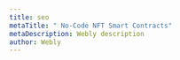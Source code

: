 ```yaml
---
title: seo
metaTitle: " No-Code NFT Smart Contracts"
metaDescription: Webly description
author: Webly
---
```

